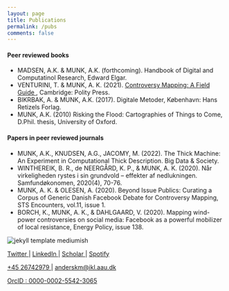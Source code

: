 ```yaml
---
layout: page
title: Publications
permalink: /pubs
comments: false
---
```



<div class="row justify-content-between">
<div class="col-md-8 pr-5">


<h4>Peer reviewed books</h4>

<ul>
  <li>MADSEN, A.K. & MUNK, A.K. (forthcoming). Handbook of Digital and Computatinol Research, Edward Elgar.</li>
  <li>VENTURINI, T. & MUNK, A. K. (2021). <a target="_blank" href="https://books.google.dk/books?id=eo1SEAAAQBAJ&lpg=PP1&pg=PP1#v=onepage&q&f=false">Controversy Mapping: A Field Guide <i class="fa-solid fa-book-open-reader"></i></a>, Cambridge: Polity Press.</li>
  <li>BIKRBAK, A. & MUNK, A.K. (2017). Digitale Metoder, København: Hans Retizels Forlag. </li>
  <li>MUNK, A.K. (2010) Risking the Flood: Cartographies of Things to Come, D.Phil. thesis, University of Oxford.</li>
</ul>  

<h4>Papers in peer reviewed journals</h4>

<ul>
  <li>MUNK, A.K., KNUDSEN, A.G., JACOMY, M. (2022). The Thick Machine: An Experiment in Computational Thick Description. Big Data & Society.</li>
  <li>WINTHEREIK, B. R., de NEERGÅRD, K. P., & MUNK, A. K. (2020). Når virkeligheden rystes i sin grundvold – effekter af nedlukningen. Samfundøkonomen, 2020(4), 70-76.</li>
  <li>MUNK, A. K. & OLESEN, A. (2020). Beyond Issue Publics: Curating a Corpus of Generic Danish Facebook Debate for Controversy Mapping, STS Encounters, vol.11, issue 1.</li>
  <li>BORCH, K., MUNK, A. K., & DAHLGAARD, V. (2020). Mapping wind-power controversies on social media: Facebook as a powerful mobilizer of local resistance, Energy Policy, issue 138.</li>
</ul>  

</div>

<div class="col-md-4">

<div class="sticky-top sticky-top-80">

<p class="mb-5"><img class="shadow-lg" src="{{site.baseurl}}/assets/images/logo4.png" alt="jekyll template mediumish" /></p>

<p><a target="_blank" href="https://twitter.com/AndersKMunk">Twitter <i class="fab fa-twitter"></i></a> &#124; <a target="_blank" href="https://www.linkedin.com/in/akmunk/">LinkedIn <i class="fab fa-linkedin"></i></a> &#124; <a target="_blank" href="https://scholar.google.com/citations?user=zMNHCokAAAAJ">Scholar <i class="ai ai-google-scholar"></i></a> &#124; <a target="_blank" href="https://open.spotify.com/artist/4ZiE8tzaRquJl7KPoZXNnQ?si=X05TEs6cR_6ywxuC2SlNAQ">Spotify <i class="fab fa-spotify"></i></a></p>

<p> <a href="tel:+45 26742979">+45 26742979 <i class="fa fa-phone"></i></a> &#124; <a href="mailto:anderskm@ikl.aau.dk">anderskm@ikl.aau.dk <i class="fa fa-envelope"></i></a> </p>

<p><a target="_blank" href="https://orcid.org/0000-0002-5542-3065">OrcID <i class="ai ai-orcid"></i>: 0000-0002-5542-3065</a></p>

</div>
</div>
</div>
